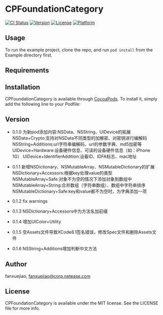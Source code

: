 # CPFoundationCategory

[![CI Status](http://img.shields.io/travis/fanxuejiao/CPFoundationCategory.svg?style=flat)](https://travis-ci.org/fanxuejiao/CPFoundationCategory)
[![Version](https://img.shields.io/cocoapods/v/CPFoundationCategory.svg?style=flat)](http://cocoapods.org/pods/CPFoundationCategory)
[![License](https://img.shields.io/cocoapods/l/CPFoundationCategory.svg?style=flat)](http://cocoapods.org/pods/CPFoundationCategory)
[![Platform](https://img.shields.io/cocoapods/p/CPFoundationCategory.svg?style=flat)](http://cocoapods.org/pods/CPFoundationCategory)

## Usage

To run the example project, clone the repo, and run `pod install` from the Example directory first.

## Requirements

## Installation

CPFoundationCategory is available through [CocoaPods](http://cocoapods.org). To install
it, simply add the following line to your Podfile:

## Version
* 0.1.0
为新pod添加内容:NSData、NSString、UIDevice的拓展
    NSData+Crypto:支持对NSData不同类型的加解密、对密钥进行编解码
    NSString+Additions:url字符串编解码、url的参数字典、md5加密等
    UIDevice+Hardware:设备硬件信息、可读的设备硬件信息（如：iPhone 1G）
    UIDevice+IdentifierAddition:设备ID、IDFA标志、mac地址

* 0.1.1
    新增NSDictionary、NSMutableArray、NSMutableDictionary的扩展
    NSDictionary+Accessors:根据key处理value的类型
    NSMutableArray+Safe:对象不为空的情况下添加对象到数组中
    NSMutableArray+String:合并数组（字符串数组）、数组中字符串排序
    NSMutableDictionary+Safe:key和value都不为空时，为字典添加一项

* 0.1.2
    fix warnings

* 0.1.3
    NSDictionary+Accessors中为方法名加前缀

* 0.1.4
    增加UIColor+Utility

* 0.1.5
    空Assets文件导致XCode8.1签名错误，修改Spec文件和删除Assets文件

* 0.1.6
    NSString+Additions增加判断中文方法

## Author

fanxuejiao, fanxuejiao@corp.netease.com

## License

CPFoundationCategory is available under the MIT license. See the LICENSE file for more info.
